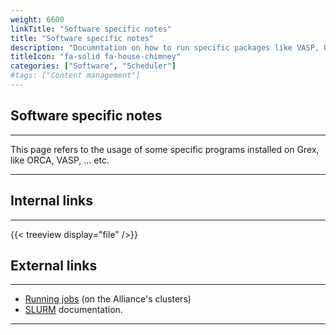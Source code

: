 ```yaml
---
weight: 6600
linkTitle: "Software specific notes"
title: "Software specific notes"
description: "Documntation on how to run specific packages like VASP, ORCA, ... etc."
titleIcon: "fa-solid fa-house-chimney"
categories: ["Software", "Scheduler"]
#tags: ["Content management"]
---
```


## Software specific notes
---

This page refers to the usage of some specific programs installed on Grex, like ORCA, VASP, ... etc.

---

## Internal links
---

{{< treeview display="file" />}}


## External links 
---

* [Running jobs](https://docs.alliancecan.ca/wiki/Running_jobs) (on the Alliance's clusters)
* [SLURM](https://slurm.schedmd.com/documentation.html) documentation.

---

<!-- Changes and update:
* 
*
*
-->
